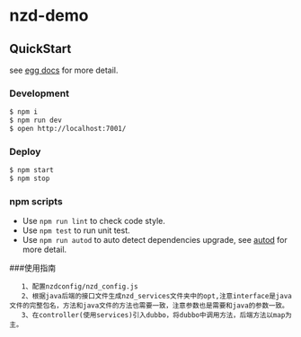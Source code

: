 # nzd-demo



## QuickStart

<!-- add docs here for user -->

see [egg docs][egg] for more detail.

### Development

```bash
$ npm i
$ npm run dev
$ open http://localhost:7001/
```

### Deploy

```bash
$ npm start
$ npm stop
```

### npm scripts

- Use `npm run lint` to check code style.
- Use `npm test` to run unit test.
- Use `npm run autod` to auto detect dependencies upgrade, see [autod](https://www.npmjs.com/package/autod) for more detail.


[egg]: https://eggjs.org


###使用指南
```
   1、配置nzdconfig/nzd_config.js
   2、根据java后端的接口文件生成nzd_services文件夹中的opt,注意interface是java文件的完整包名，方法和java文件的方法也需要一致，注意参数也是需要和java的参数一致。
   3、在controller(使用services)引入dubbo，将dubbo中调用方法，后端方法以map为主。
```
